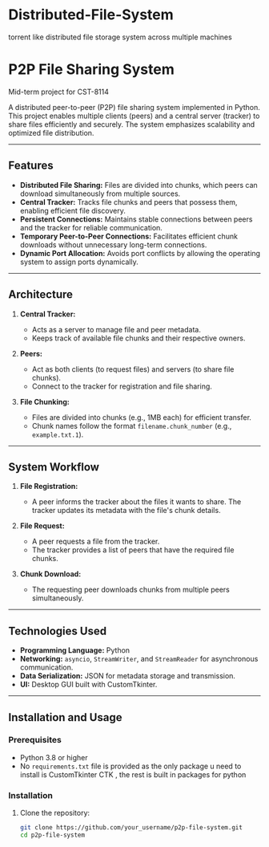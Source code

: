 # Distributed-File-System
torrent like distributed file storage system across multiple machines

# P2P File Sharing System

Mid-term project for CST-8114

A distributed peer-to-peer (P2P) file sharing system implemented in Python. This project enables multiple clients (peers) and a central server (tracker) to share files efficiently and securely. The system emphasizes scalability and optimized file distribution.

---

## Features

- **Distributed File Sharing:** Files are divided into chunks, which peers can download simultaneously from multiple sources.
- **Central Tracker:** Tracks file chunks and peers that possess them, enabling efficient file discovery.
- **Persistent Connections:** Maintains stable connections between peers and the tracker for reliable communication.
- **Temporary Peer-to-Peer Connections:** Facilitates efficient chunk downloads without unnecessary long-term connections.
- **Dynamic Port Allocation:** Avoids port conflicts by allowing the operating system to assign ports dynamically.

---

## Architecture

1. **Central Tracker:**
   - Acts as a server to manage file and peer metadata.
   - Keeps track of available file chunks and their respective owners.

2. **Peers:**
   - Act as both clients (to request files) and servers (to share file chunks).
   - Connect to the tracker for registration and file sharing.

3. **File Chunking:**
   - Files are divided into chunks (e.g., 1MB each) for efficient transfer.
   - Chunk names follow the format `filename.chunk_number` (e.g., `example.txt.1`).

---

## System Workflow

1. **File Registration:**
   - A peer informs the tracker about the files it wants to share. The tracker updates its metadata with the file's chunk details.

2. **File Request:**
   - A peer requests a file from the tracker.
   - The tracker provides a list of peers that have the required file chunks.

3. **Chunk Download:**
   - The requesting peer downloads chunks from multiple peers simultaneously.

---

## Technologies Used

- **Programming Language:** Python
- **Networking:** `asyncio`, `StreamWriter`, and `StreamReader` for asynchronous communication.
- **Data Serialization:** JSON for metadata storage and transmission.
- **UI:** Desktop GUI built with CustomTkinter.

---

## Installation and Usage

### Prerequisites

- Python 3.8 or higher 
- No `requirements.txt` file is provided as the only package u need to install is CustomTkinter CTK , the rest is built in packages for python 

### Installation

1. Clone the repository:
   ```bash
   git clone https://github.com/your_username/p2p-file-system.git
   cd p2p-file-system
